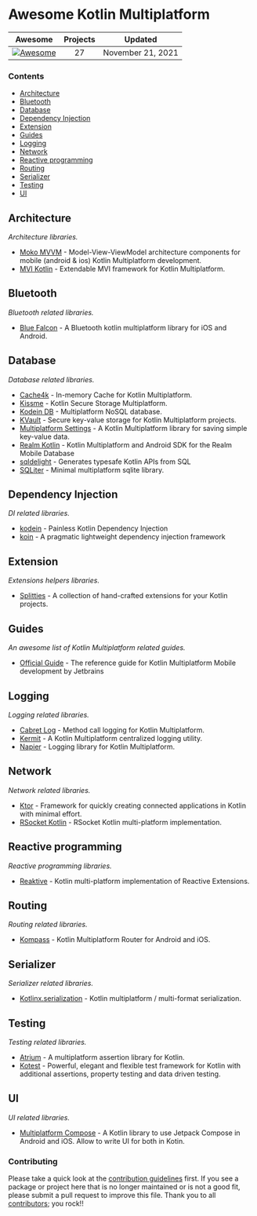 # Awesome Kotlin Multiplatform
 
<!-- 

PLEASE DO NOT UPDATE THIS FILE, UPDATE CONTENTS.JSON INSTEAD. THANK YOU :-)

 -->



| Awesome | Projects | Updated
| :-: | :-: | :-:
[![Awesome](https://cdn.rawgit.com/sindresorhus/awesome/d7305f38d29fed78fa85652e3a63e154dd8e8829/media/badge.svg)](https://github.com/sindresorhus/awesome) | 27 | November 21, 2021

### Contents

- [Architecture](#architecture)
- [Bluetooth](#bluetooth)
- [Database](#database)
- [Dependency Injection](#di)
- [Extension](#extension)
- [Guides](#guides)
- [Logging](#logging)
- [Network](#network)
- [Reactive programming](#reactive)
- [Routing](#routing)
- [Serializer](#serializer)
- [Testing](#testing)
- [UI](#ui)

## Architecture
*Architecture libraries.* 
* [Moko MVVM](https://github.com/icerockdev/moko-mvvm) - Model-View-ViewModel architecture components for mobile (android & ios) Kotlin Multiplatform development.
* [MVI Kotlin](https://github.com/arkivanov/MVIKotlin) - Extendable MVI framework for Kotlin Multiplatform.

## Bluetooth
*Bluetooth related libraries.* 
* [Blue Falcon](https://github.com/Reedyuk/blue-falcon) - A Bluetooth kotlin multiplatform library for iOS and Android.

## Database
*Database related libraries.* 
* [Cache4k](https://github.com/ReactiveCircus/cache4k) - In-memory Cache for Kotlin Multiplatform.
* [Kissme](https://github.com/netguru/Kissme) - Kotlin Secure Storage Multiplatform.
* [Kodein DB](https://github.com/Kodein-Framework/Kodein-DB) - Multiplatform NoSQL database.
* [KVault](https://github.com/Liftric/KVault) - Secure key-value storage for Kotlin Multiplatform projects.
* [Multiplatform Settings](https://github.com/russhwolf/multiplatform-settings) - A Kotlin Multiplatform library for saving simple key-value data.
* [Realm Kotlin](https://github.com/realm/realm-kotlin) - Kotlin Multiplatform and Android SDK for the Realm Mobile Database
* [sqldelight](https://github.com/cashapp/sqldelight) - Generates typesafe Kotlin APIs from SQL
* [SQLiter](https://github.com/touchlab/SQLiter) - Minimal multiplatform sqlite library.

## Dependency Injection
*DI related libraries.* 
* [kodein](https://github.com/Kodein-Framework/Kodein-DI) -  Painless Kotlin Dependency Injection 
* [koin](https://github.com/InsertKoinIO/koin) - A pragmatic lightweight dependency injection framework

## Extension
*Extensions helpers libraries.* 
* [Splitties](https://github.com/LouisCAD/Splitties) - A collection of hand-crafted extensions for your Kotlin projects.

## Guides
*An awesome list of Kotlin Multiplatform related guides.* 
* [Official Guide](https://kotlinlang.org/lp/mobile/) - The reference guide for Kotlin Multiplatform Mobile development by Jetbrains

## Logging
*Logging related libraries.* 
* [Cabret Log](https://github.com/Foso/Cabret-Log) - Method call logging for Kotlin Multiplatform.
* [Kermit](https://github.com/touchlab/Kermit) - A Kotlin Multiplatform centralized logging utility.
* [Napier](https://github.com/AAkira/Napier) - Logging library for Kotlin Multiplatform.

## Network
*Network related libraries.* 
* [Ktor](https://github.com/ktorio/ktor) - Framework for quickly creating connected applications in Kotlin with minimal effort.
* [RSocket Kotlin](https://github.com/rsocket/rsocket-kotlin) - RSocket Kotlin multi-platform implementation.

## Reactive programming
*Reactive programming libraries.* 
* [Reaktive](https://github.com/badoo/Reaktive) - Kotlin multi-platform implementation of Reactive Extensions.

## Routing
*Routing related libraries.* 
* [Kompass](https://github.com/sellmair/kompass) - Kotlin Multiplatform Router for Android and iOS.

## Serializer
*Serializer related libraries.* 
* [Kotlinx.serialization](https://github.com/Kotlin/kotlinx.serialization) - Kotlin multiplatform / multi-format serialization.

## Testing
*Testing related libraries.* 
* [Atrium](https://github.com/robstoll/atrium) -  A multiplatform assertion library for Kotlin.
* [Kotest](https://github.com/kotest/kotest) - Powerful, elegant and flexible test framework for Kotlin with additional assertions, property testing and data driven testing.

## UI
*UI related libraries.* 
* [Multiplatform Compose](https://github.com/cl3m/multiplatform-compose) - A Kotlin library to use Jetpack Compose in Android and iOS. Allow to write UI for both in Kotin.


### Contributing

Please take a quick look at the [contribution guidelines](.github/CONTRIBUTING.md) first. If you see a package or project here that is no longer maintained or is not a good fit, please submit a pull request to improve this file. Thank you to all [contributors](https://github.com/matteocrippa/awesome-kotlin-multiplatform/graphs/contributors); you rock!!